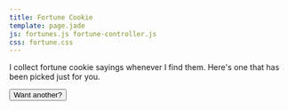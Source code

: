 ```yaml
---
title: Fortune Cookie
template: page.jade
js: fortunes.js fortune-controller.js
css: fortune.css
---
```


I collect fortune cookie sayings whenever I find them.  Here's one that has been picked just for you.

<div ng-controller="FortuneController">
	<div class="center fortune_cookie"><span ng-bind="current"></span></div>
	<button type="button" ng-click="another()">Want another?</button>
</div>
